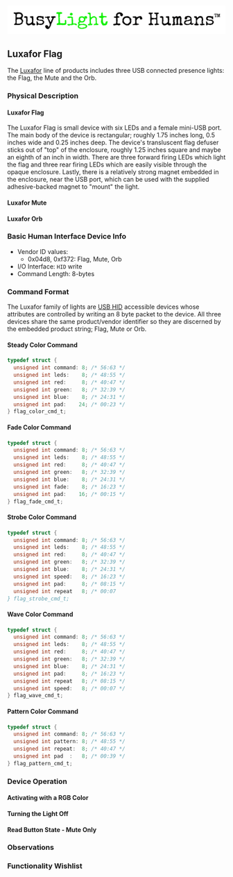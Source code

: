 ![BusyLight Project Logo][1]

## Luxafor Flag 

The [Luxafor][0] line of products includes three USB connected presence
lights: the Flag, the Mute and the Orb.

### Physical Description

#### Luxafor Flag
The Luxafor Flag is small device with six LEDs and a female mini-USB
port. The main body of the device is rectangular; roughly 1.75 inches
long, 0.5 inches wide and 0.25 inches deep. The device's transluscent
flag defuser sticks out of "top" of the enclosure, roughly 1.25 inches
square and maybe an eighth of an inch in width. There are three
forward firing LEDs which light the flag and three rear firing LEDs
which are easily visible through the opaque enclosure. Lastly, there
is a relatively strong magnet embedded in the enclosure, near the USB
port, which can be used with the supplied adhesive-backed magnet to
"mount" the light.

#### Luxafor Mute

#### Luxafor Orb

### Basic Human Interface Device Info

- Vendor ID values:
  - 0x04d8, 0xf372: Flag, Mute, Orb
- I/O Interface: `HID` write
- Command Length: 8-bytes

### Command Format

The Luxafor family of lights are [USB HID][H] accessible devices whose
attributes are controlled by writing an 8 byte packet to the device.
All three devices share the same product/vendor identifier so they
are discerned by the embedded product string; Flag, Mute or Orb.

#### Steady Color Command
```C
typedef struct {
  unsigned int command: 8; /* 56:63 */
  unsigned int leds:    8; /* 48:55 */
  unsigned int red:     8; /* 40:47 */
  unsigned int green:   8; /* 32:39 */
  unsigned int blue:    8; /* 24:31 */
  unsigned int pad:    24; /* 00:23 */
} flag_color_cmd_t;
```

#### Fade Color Command
```C
typedef struct {
  unsigned int command: 8; /* 56:63 */
  unsigned int leds:    8; /* 48:55 */
  unsigned int red:     8; /* 40:47 */
  unsigned int green:   8; /* 32:39 */
  unsigned int blue:    8; /* 24:31 */
  unsigned int fade:    8; /* 16:23 */
  unsigned int pad:    16; /* 00:15 */
} flag_fade_cmd_t;
```

#### Strobe Color Command
```C
typedef struct {
  unsigned int command: 8; /* 56:63 */
  unsigned int leds:    8; /* 48:55 */
  unsigned int red:     8; /* 40:47 */
  unsigned int green:   8; /* 32:39 */
  unsigned int blue:    8; /* 24:31 */
  unsigned int speed:   8; /* 16:23 */
  unsigned int pad:     8; /* 08:15 */
  unsigned int repeat   8; /* 00:07
} flag_strobe_cmd_t;
```

#### Wave Color Command
```C
typedef struct {
  unsigned int command: 8; /* 56:63 */
  unsigned int leds:    8; /* 48:55 */
  unsigned int red:     8; /* 40:47 */
  unsigned int green:   8; /* 32:39 */
  unsigned int blue:    8; /* 24:31 */
  unsigned int pad:     8; /* 16:23 */
  unsigned int repeat   8; /* 08:15 */
  unsigned int speed:   8; /* 00:07 */
} flag_wave_cmd_t;
```

#### Pattern Color Command
```C
typedef struct {
  unsigned int command: 8; /* 56:63 */
  unsigned int pattern: 8; /* 48:55 */
  unsigned int repeat:  8; /* 40:47 */
  unsigned int pad  :   8; /* 00:39 */
} flag_pattern_cmd_t;
```


### Device Operation

#### Activating with a RGB Color

#### Turning the Light Off

#### Read Button State - Mute Only

### Observations

### Functionality Wishlist

[0]: https://luxafor.com
[1]: ../assets/Unstacked-Logo-Light.png
[H]: https://github.com/libusb/hidapi
